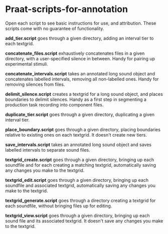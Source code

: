# Praat-scripts-for-annotation
Open each script to see basic instructions for use, and attribution. These scripts come with no guarantee of functionality.

**add_tier.script** goes through a given directory, adding an interval tier to each textgrid.

**concatenate_files.script** exhaustively concatenates files in a given directory, with a user-specified silence in between. Handy for pairing up experimental stimuli. 

**concatenate_intervals.script** takes an annotated long sound object and concatenates labelled intervals, removing all non-labelled ones. Handy for removing silences from files. 

**delimit_silence.script** creates a textgrid for a long sound object, and places boundaries to delimit silences. Handy as a first step in segmenting a production task recording into component files.

**duplicate_tier.script** goes through a given directory, duplicating a given interval tier. 

**place_boundary.script** goes through a given directory, placing boundaries relative to existing ones on each textgrid. It doesn't create new tiers.

**save_intervals.script** takes an annotated long sound object and saves labelled intervals to separate sound files. 
 
**textgrid_create.script** goes through a given directory, bringing up each soundfile and for each creating a matching textgrid, automatically saving any changes you make to the textgrid. 

**textgrid_edit.script** goes through a given directory, bringing up each soundfile and associated textgrid, automatically saving any changes you make to the textgrid.

**textgrid_generate.script** goes through a directory creating a textgrid for each soundfile, without bringing files up for editing. 

**textgrid_view.script** goes through a given directory, bringing up each sound file and its associated textgrid. It doesn't save any changes you make to the textgrid. 
